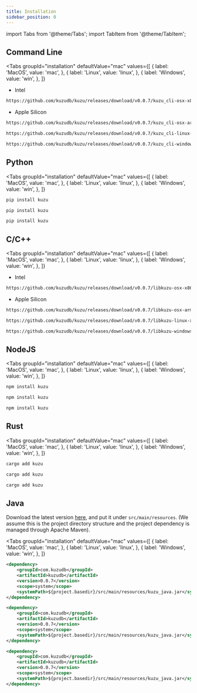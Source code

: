 ```yaml
---
title: Installation
sidebar_position: 0
---
```


import Tabs from '@theme/Tabs';
import TabItem from '@theme/TabItem';

## Command Line
<Tabs groupId="installation" defaultValue="mac" values={[
      { label: 'MacOS', value: 'mac', },
      { label: 'Linux', value: 'linux', },
      { label: 'Windows', value: 'win', },
  ]}
>
<TabItem value="mac">

- Intel
```bash
https://github.com/kuzudb/kuzu/releases/download/v0.0.7/kuzu_cli-osx-x86_64.zip
 ```

- Apple Silicon
```bash
https://github.com/kuzudb/kuzu/releases/download/v0.0.7/kuzu_cli-osx-arm64.zip
```

</TabItem>

<TabItem value="linux">

```bash
https://github.com/kuzudb/kuzu/releases/download/v0.0.7/kuzu_cli-linux-x86_64.zip
 ```

</TabItem>

<TabItem value="win">

```bash
https://github.com/kuzudb/kuzu/releases/download/v0.0.7/kuzu_cli-windows-x86_64.zip
 ```

</TabItem>

</Tabs>


## Python

<Tabs groupId="installation" defaultValue="mac" values={[
      { label: 'MacOS', value: 'mac', },
      { label: 'Linux', value: 'linux', },
      { label: 'Windows', value: 'win', },
  ]}
>
<TabItem value="mac">

```bash
pip install kuzu
 ```

</TabItem>

<TabItem value="linux">

```bash
pip install kuzu
 ```

</TabItem>

<TabItem value="win">

```bash
pip install kuzu
 ```

</TabItem>

</Tabs>

## C/C++

<Tabs groupId="installation" defaultValue="mac" values={[
      { label: 'MacOS', value: 'mac', },
      { label: 'Linux', value: 'linux', },
      { label: 'Windows', value: 'win', },
  ]}
>
<TabItem value="mac">

- Intel
```bash
https://github.com/kuzudb/kuzu/releases/download/v0.0.7/libkuzu-osx-x86_64.zip
 ```

- Apple Silicon
```bash
https://github.com/kuzudb/kuzu/releases/download/v0.0.7/libkuzu-osx-arm64.zip
```

</TabItem>

<TabItem value="linux">

```bash
https://github.com/kuzudb/kuzu/releases/download/v0.0.7/libkuzu-linux-x86_64.zip
 ```

</TabItem>

<TabItem value="win">

```bash
https://github.com/kuzudb/kuzu/releases/download/v0.0.7/libkuzu-windows-x86_64.zip
 ```

</TabItem>

</Tabs>

## NodeJS

<Tabs groupId="installation" defaultValue="mac" values={[
      { label: 'MacOS', value: 'mac', },
      { label: 'Linux', value: 'linux', },
      { label: 'Windows', value: 'win', },
  ]}
>
<TabItem value="mac">

```bash
npm install kuzu
 ```

</TabItem>

<TabItem value="linux">

```bash
npm install kuzu
 ```

</TabItem>

<TabItem value="win">

```bash
npm install kuzu
 ```

</TabItem>

</Tabs>

## Rust

<Tabs groupId="installation" defaultValue="mac" values={[
      { label: 'MacOS', value: 'mac', },
      { label: 'Linux', value: 'linux', },
      { label: 'Windows', value: 'win', },
  ]}
>
<TabItem value="mac">

```bash
cargo add kuzu
 ```

</TabItem>

<TabItem value="linux">

```bash
cargo add kuzu
 ```

</TabItem>

<TabItem value="win">

```bash
cargo add kuzu
 ```

</TabItem>

</Tabs>

## Java
Download the latest version [here](https://github.com/kuzudb/kuzu/releases/latest), and put it under `src/main/resources`. (We assume this is the project directory structure and the project dependency is managed through Apache Maven).

<Tabs groupId="installation" defaultValue="mac" values={[
      { label: 'MacOS', value: 'mac', },
      { label: 'Linux', value: 'linux', },
      { label: 'Windows', value: 'win', },
  ]}
>
<TabItem value="mac">

```xml
<dependency>
    <groupId>com.kuzudb</groupId>
    <artifactId>kuzudb</artifactId>
    <version>0.0.7</version>
    <scope>system</scope>
    <systemPath>${project.basedir}/src/main/resources/kuzu_java.jar</systemPath>
</dependency>
 ```

</TabItem>

<TabItem value="linux">

```xml
<dependency>
    <groupId>com.kuzudb</groupId>
    <artifactId>kuzudb</artifactId>
    <version>0.0.7</version>
    <scope>system</scope>
    <systemPath>${project.basedir}/src/main/resources/kuzu_java.jar</systemPath>
</dependency>
 ```

</TabItem>

<TabItem value="win">

```xml
<dependency>
    <groupId>com.kuzudb</groupId>
    <artifactId>kuzudb</artifactId>
    <version>0.0.7</version>
    <scope>system</scope>
    <systemPath>${project.basedir}/src/main/resources/kuzu_java.jar</systemPath>
</dependency>
 ```

</TabItem>

</Tabs>

